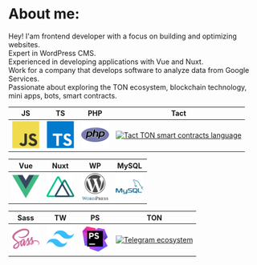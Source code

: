 # About me:

Hey! I'am frontend developer with a focus on building and optimizing websites.<br>
Expert in WordPress CMS.<br>
Experienced in developing applications with Vue and Nuxt.<br>
Work for a company that develops software to analyze data from Google Services.<br>
Passionate about exploring the TON ecosystem, blockchain technology, mini apps, bots, smart contracts.<br>

<table>
  <thead>
    <tr>
    <th>JS</th>      
    <th>TS</th>      
    <th>PHP</th>      
    <th>Tact</th>      
    </tr>
  </thead>
  <tbody>
    <tr>      
      <td>
        <a target="_blank" rel="noopener noreferrer" href="https://github.com/devicons/devicon/blob/master/icons/javascript/javascript-original.svg">
          <img src="https://github.com/devicons/devicon/raw/master/icons/javascript/javascript-original.svg" title="JavaScript" alt="JavaScript" width="55" height="55" style="max-width: 100%;">
        </a>
      </td>      
      <td>
        <a target="_blank" rel="noopener noreferrer" href="https://github.com/devicons/devicon/blob/master/icons/typescript/typescript-original.svg">
          <img src="https://github.com/devicons/devicon/blob/master/icons/typescript/typescript-original.svg" title="Typescript" alt="Typescript" width="55" height="55" style="max-width: 100%;">
        </a>
      </td>
      <td>
        <a target="_blank" rel="noopener noreferrer" href="https://github.com/devicons/devicon/blob/master/icons/php/php-original.svg">
          <img src="https://github.com/devicons/devicon/blob/master/icons/php/php-original.svg" title="PHP" alt="PHP" width="55" height="55" style="max-width: 100%;">
        </a>
      </td>
      <td>
        <a target="_blank" rel="noopener noreferrer" href="https://avatars.githubusercontent.com/u/104382459?s=200&v=4">
          <img src="https://avatars.githubusercontent.com/u/104382459?s=200&v=4" title="Tact TON smart contracts language" alt="Tact TON smart contracts language" width="55" height="55" style="max-width: 100%;">
        </a>
      </td>
    </tr>
  </tbody>
</table>

<table>
  <thead>
    <tr>
    <th>Vue</th>      
    <th>Nuxt</th>      
    <th>WP</th>      
    <th>MySQL</th>      
    </tr>
  </thead>
  <tbody>
    <tr>      
      <td>
        <a target="_blank" rel="noopener noreferrer" href="https://github.com/devicons/devicon/blob/master/icons/vuejs/vuejs-original.svg">
          <img src="https://github.com/devicons/devicon/blob/master/icons/vuejs/vuejs-original.svg" title="Vue" alt="Vue" width="55" height="55" style="max-width: 100%;">
        </a>
      </td>      
      <td>
        <a target="_blank" rel="noopener noreferrer" href="https://github.com/devicons/devicon/blob/master/icons/nuxtjs/nuxtjs-original.svg">
          <img src="https://github.com/devicons/devicon/blob/master/icons/nuxtjs/nuxtjs-original.svg" title="Nuxt" alt="Nuxt" width="55" height="55" style="max-width: 100%;">
        </a>
      </td>
      <td>
        <a target="_blank" rel="noopener noreferrer" href="https://github.com/devicons/devicon/blob/master/icons/wordpress/wordpress-original.svg">
          <img src="https://github.com/devicons/devicon/blob/master/icons/wordpress/wordpress-original.svg" title="WordPress CMS" alt="WordPress CMS" width="55" height="55" style="max-width: 100%;">
        </a>
      </td>
      <td>
        <a target="_blank" rel="noopener noreferrer" href="https://github.com/devicons/devicon/blob/master/icons/mysql/mysql-plain-wordmark.svg">
          <img src="https://github.com/devicons/devicon/blob/master/icons/mysql/mysql-plain-wordmark.svg" title="MySQL" alt="MySQL" width="55" height="55" style="max-width: 100%;">
        </a>
      </td>
    </tr>
  </tbody>
</table>

<table>
  <thead>
    <tr>
    <th>Sass</th>      
    <th>TW</th>      
    <th>PS</th>      
    <th>TON</th>      
    </tr>
  </thead>
  <tbody>
    <tr>      
      <td>
        <a target="_blank" rel="noopener noreferrer" href="https://github.com/devicons/devicon/blob/master/icons/sass/sass-original.svg">
          <img src="https://github.com/devicons/devicon/blob/master/icons/sass/sass-original.svg" title="Sass" alt="Sass" width="55" height="55" style="max-width: 100%;">
        </a>
      </td>      
      <td>
        <a target="_blank" rel="noopener noreferrer" href="https://github.com/devicons/devicon/blob/master/icons/tailwindcss/tailwindcss-original.svg">
          <img src="https://github.com/devicons/devicon/blob/master/icons/tailwindcss/tailwindcss-original.svg" title="Tailwind" alt="Tailwind" width="55" height="55" style="max-width: 100%;">
        </a>
      </td>
      <td>
        <a target="_blank" rel="noopener noreferrer" href="https://github.com/devicons/devicon/blob/master/icons/phpstorm/phpstorm-original.svg">
          <img src="https://github.com/devicons/devicon/blob/master/icons/phpstorm/phpstorm-original.svg" title="JetBrains PhpStorm" alt="JetBrains PhpStorm" width="55" height="55" style="max-width: 100%;">
        </a>
      </td>
      <td>
        <a target="_blank" rel="noopener noreferrer" href="https://cryptologos.cc/logos/toncoin-ton-logo.png?v=032">
          <img src="https://cryptologos.cc/logos/toncoin-ton-logo.png?v=032" title="Telegram ecosystem" alt="Telegram ecosystem" width="55" height="55" style="max-width: 100%;">
        </a>
      </td>
    </tr>
  </tbody>
</table>
